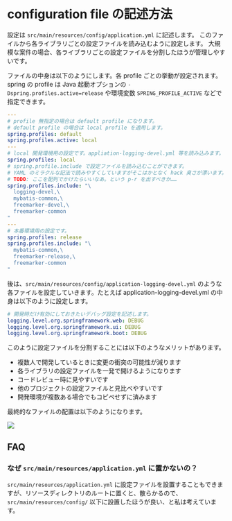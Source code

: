 # configuration file の記述方法

設定は `src/main/resources/config/application.yml` に記述します。
このファイルから各ライブラリごとの設定ファイルを読み込むように設定します。
大規模な案件の場合、各ライブラリごとの設定ファイルを分割したほうが管理しやすいです。

ファイルの中身は以下のようにします。各 profile ごとの挙動が設定されます。
spring の profile は Java 起動オプションの `-Dspring.profiles.active=release` や環境変数 `SPRING_PROFILE_ACTIVE` などで指定できます。

```yaml
---
# profile 無指定の場合は default profile になります。
# default profile の場合は local profile を適用します。
spring.profiles: default
spring.profiles.active: local
---
# local 開発環境用の設定です。appliation-logging-devel.yml 等を読み込みます。
spring.profiles: local
# spring.profile.include で設定ファイルを読み込むことができます。
# YAML のミラクルな記法で読みやすくしていますがそこはかとなく hack 臭さが漂います。
# TODO: ここを配列でかけたらいいなあ。という p-r を出すべきか……
spring.profiles.include: "\
  logging-devel,\
  mybatis-common,\
  freemarker-devel,\
  freemarker-common
"
---
# 本番環境用の設定です。
spring.profiles: release
spring.profiles.include: "\
  mybatis-common,\
  freemarker-release,\
  freemarker-common
"
```

後は、`src/main/resources/config/application-logging-devel.yml` のような各ファイルを設定していきます。たとえば application-logging-devel.yml の中身は以下のように設定します。

```yaml
# 開発時だけ有効にしておきたいデバッグ設定を記述します。
logging.level.org.springframework.web: DEBUG
logging.level.org.springframework.ui: DEBUG
logging.level.org.springframework.boot: DEBUG
```

このように設定ファイルを分割することには以下のようなメリットがあります。

 * 複数人で開発しているときに変更の衝突の可能性が減ります
 * 各ライブラリの設定ファイルを一発で開けるようになります
 * コードレビュー時に見やすいです
 * 他のプロジェクトの設定ファイルと見比べやすいです
 * 開発環境が複数ある場合でもコピペせずに済みます

最終的なファイルの配置は以下のようになります。

<img src="https://i.gyazo.com/6cbf5e06f8d1287ce8d7b4ad11b8c988.png">

## FAQ

### なぜ `src/main/resources/application.yml` に置かないの？

`src/main/resources/application.yml` に設定ファイルを設置することもできますが、リソースディレクトリのルートに置くと、散らかるので、`src/main/resources/config/` 以下に設置したほうが良い、と私は考えています。

